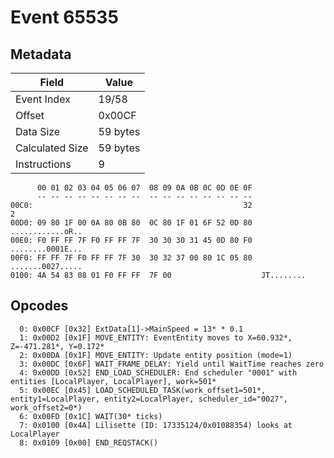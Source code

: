 # Event 65535

## Metadata

| Field           | Value    |
|-----------------|----------|
| Event Index     | 19/58    |
| Offset          | 0x00CF   |
| Data Size       | 59 bytes |
| Calculated Size | 59 bytes |
| Instructions    | 9        |

```
      00 01 02 03 04 05 06 07  08 09 0A 0B 0C 0D 0E 0F
      -- -- -- -- -- -- -- --  -- -- -- -- -- -- -- --
00C0:                                               32                 2
00D0: 09 80 1F 00 0A 80 0B 80  0C 80 1F 01 6F 52 0D 80  ............oR..
00E0: F0 FF FF 7F F0 FF FF 7F  30 30 30 31 45 0D 80 F0  ........0001E...
00F0: FF FF 7F F0 FF FF 7F 30  30 32 37 00 80 1C 05 80  .......0027.....
0100: 4A 54 83 08 01 F0 FF FF  7F 00                    JT........      
```

## Opcodes

```
  0: 0x00CF [0x32] ExtData[1]->MainSpeed = 13* * 0.1
  1: 0x00D2 [0x1F] MOVE_ENTITY: EventEntity moves to X=60.932*, Z=-471.281*, Y=0.172*
  2: 0x00DA [0x1F] MOVE_ENTITY: Update entity position (mode=1)
  3: 0x00DC [0x6F] WAIT_FRAME_DELAY: Yield until WaitTime reaches zero
  4: 0x00DD [0x52] END_LOAD_SCHEDULER: End scheduler "0001" with entities [LocalPlayer, LocalPlayer], work=501*
  5: 0x00EC [0x45] LOAD_SCHEDULED_TASK(work_offset1=501*, entity1=LocalPlayer, entity2=LocalPlayer, scheduler_id="0027", work_offset2=0*)
  6: 0x00FD [0x1C] WAIT(30* ticks)
  7: 0x0100 [0x4A] Lilisette (ID: 17335124/0x01088354) looks at LocalPlayer
  8: 0x0109 [0x00] END_REQSTACK()
```
